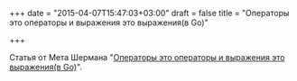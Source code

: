 +++
date = "2015-04-07T15:47:03+03:00"
draft = false
title = "Операторы это операторы и выражения это выражения(в Go)"

+++

<p>Статья от Мета Шермана &quot;<a href="http://clipperhouse.com/2015/04/03/statements-are-statements-and-expressions-are-expressions-in-go/">Операторы это операторы и выражения это выражения(в Go)</a>&quot;.</p>

